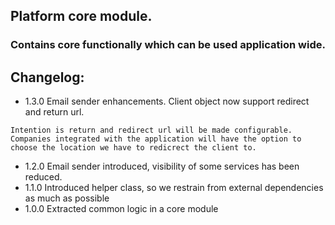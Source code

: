 ## Platform core module.

### Contains core functionally which can be used application wide.

## Changelog:

* 1.3.0 Email sender enhancements. Client object now support redirect and return url.

 ```
Intention is return and redirect url will be made configurable.
Companies integrated with the application will have the option to choose the location we have to redicrect the client to.
```

* 1.2.0 Email sender introduced, visibility of some services has been reduced.
* 1.1.0 Introduced helper class, so we restrain from external dependencies as much as possible
* 1.0.0 Extracted common logic in a core module